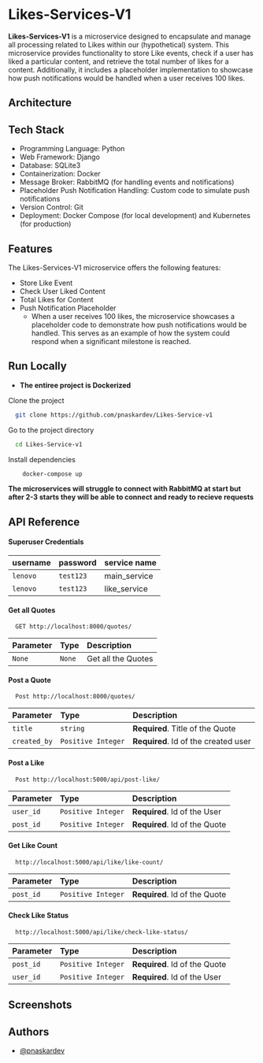 
# Likes-Services-V1

**Likes-Services-V1** is a microservice designed to encapsulate and manage all processing related to Likes within our (hypothetical) system. This microservice provides functionality to store Like events, check if a user has liked a particular content, and retrieve the total number of likes for a content. Additionally, it includes a placeholder implementation to showcase how push notifications would be handled when a user receives 100 likes.

## Architecture


## Tech Stack

- Programming Language: Python
- Web Framework: Django
- Database: SQLite3
- Containerization: Docker
- Message Broker: RabbitMQ (for handling events and notifications)
- Placeholder Push Notification Handling: Custom code to simulate  push notifications
- Version Control: Git
- Deployment: Docker Compose (for local development) and Kubernetes (for production)



## Features
The Likes-Services-V1 microservice offers the following features:

- Store Like Event
- Check User Liked Content
- Total Likes for Content
- Push Notification Placeholder
    - When a user receives 100 likes, the microservice showcases a placeholder code to demonstrate how push notifications would be handled. This serves as an example of how the system could respond when a significant milestone is reached.

## Run Locally
- **The entiree project is **Dockerized****

Clone the project

```bash
  git clone https://github.com/pnaskardev/Likes-Service-v1
```

Go to the project directory

```bash
  cd Likes-Service-v1
```

Install dependencies

```bash
    docker-compose up
```

**The microservices will struggle to connect with RabbitMQ at start but after 2-3 starts they will be able to connect and ready to recieve requests**



## API Reference

#### Superuser Credentials

| username | password     | service name                |
| :-------- | :------- | :------------------------- |
| `lenovo` | `test123` | main_service |
| `lenovo` | `test123` | like_service |

#### Get all Quotes

```http
  GET http://localhost:8000/quotes/
```

| Parameter | Type     | Description                |
| :-------- | :------- | :------------------------- |
| `None` | `None` | Get all the Quotes |

#### Post a Quote

```http
  Post http://localhost:8000/quotes/
```

| Parameter | Type     | Description                       |
| :-------- | :------- | :-------------------------------- |
| `title`      | `string` | **Required**. Title of the Quote |
| `created_by`      | `Positive Integer` | **Required**. Id of the created user |

#### Post a Like
```http
  Post http://localhost:5000/api/post-like/
```

| Parameter | Type     | Description                       |
| :-------- | :------- | :-------------------------------- |
| `user_id`      | `Positive Integer` | **Required**. Id of the User |
| `post_id`      | `Positive Integer` | **Required**. Id of the Quote |

#### Get Like Count
```http
  http://localhost:5000/api/like/like-count/
```
| Parameter | Type     | Description                       |
| :-------- | :------- | :-------------------------------- |
| `post_id`      | `Positive Integer` | **Required**. Id of the Quote |

#### Check Like Status
```http
  http://localhost:5000/api/like/check-like-status/
```
| Parameter | Type     | Description                       |
| :-------- | :------- | :-------------------------------- |
| `post_id`      | `Positive Integer` | **Required**. Id of the Quote |
| `user_id`      | `Positive Integer` | **Required**. Id of the User |



## Screenshots




## Authors

- [@pnaskardev](https://github.com/pnaskardev/)

